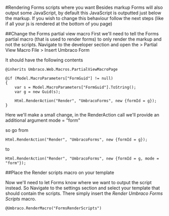 #Rendering Forms scripts where you want
Besides markup Forms will also output some JavaScript, by default this JavaScript is outputted just below the markup. If you wish to change this behaviour follow the next steps (like if all your js is rendered at the bottom of you page)

##Change the Forms partial view macro
First we'll need to tell the Forms partial macro (that is used to render forms) to only render the markup and not the scripts. Navigate to the developer section and open the > Partial View Macro File > Insert Umbraco Form

It should have the following contents 

	@inherits Umbraco.Web.Macros.PartialViewMacroPage
		
	@if (Model.MacroParameters["FormGuid"] != null)
	{
		var s = Model.MacroParameters["FormGuid"].ToString();
		var g = new Guid(s);
		
		Html.RenderAction("Render", "UmbracoForms", new {formId = g});
	}

Here we'll make a small change, in the RenderAction call we'll provide an additional argument mode = "form"

so go from

	Html.RenderAction("Render", "UmbracoForms", new {formId = g});	

to
	
	Html.RenderAction("Render", "UmbracoForms", new {formId = g, mode = "form"});

##Place the Render scripts macro on your template

Now we'll need to let Forms know where we want to output the script instead. So Navigate to the settings section and select  your template that should contain the scripts. There simply insert the *Render Umbraco Forms Scripts* macro.

	@Umbraco.RenderMacro("FormsRenderScripts")